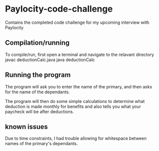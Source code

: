 # Paylocity-code-challenge
Contains the completed code challenge for my upcoming interview with Paylocity

## Compilation/running
To compile/run, first open a terminal and navigate to the relavant directory
  javac deductionCalc.java 
  java deductionCalc

## Running the program
The program will ask you to enter the name of the primary, and then asks for the name of the dependants.

The program will then do some simple calculations to determine what deduction is made monthly for benefits
  and also tells you what your paycheck will be after deductions.
  
## known issues
  Due to time constraints, I had trouble allowing for whitespace between names of the primary's
    dependants. 
